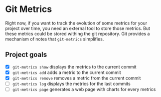 # Git Metrics

Right now, if you want to track the evolution of some metrics for your project over time, you need an external tool to
store those metrics. But these metrics could be stored withing the git repository. Git provides a mechanism of notes
that `git-metrics` simplifies.

## Project goals

- [x] `git-metrics show` displays the metrics to the current commit
- [x] `git-metrics add` adds a metric to the current commit
- [x] `git-metrics remove` removes a metric from the current commit
- [ ] `git-metrics log` displays the metrics for the last commits
- [ ] `git-metrics page` generates a web page with charts for every metrics

